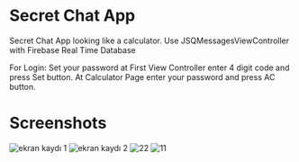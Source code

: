 # Secret Chat App
Secret Chat App looking like a calculator. Use JSQMessagesViewController with Firebase Real Time Database

For Login: 
Set your password at First View Controller enter 4 digit code and press Set button.
At Calculator Page enter your password and press AC button.

# Screenshots

![ekran kaydı 1](https://user-images.githubusercontent.com/24847947/55585274-f6aa9f80-572e-11e9-90bf-a33cc57d4f3c.gif)
![ekran kaydı 2](https://user-images.githubusercontent.com/24847947/55585273-f6120900-572e-11e9-9518-a45c3e060d5d.gif)
![22](https://user-images.githubusercontent.com/24847947/55585516-82243080-572f-11e9-873d-b7db5854fdc7.png)
![11](https://user-images.githubusercontent.com/24847947/55585679-e1824080-572f-11e9-8d83-322945caa939.png)

